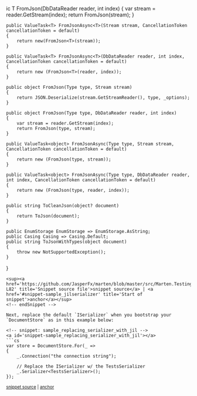                                                                                                                                                                                                                                                                                                                                                                                                                                                                                                                                                                                                                                                                                                                                                                                                                                                                                                                                                                                                                                                                                                                                                                                                                                                                                                                                                                                                                                                                                                                                                                                                                                                                                                                                                                                                                                                                                                                                                                                                                                                                                                                                                                                                                                                                                                                                                                                                                                                                                                                                                                                                                                                                                                                                                                                                                                                                                                                                                                                                                                                                                                                                                                                                                                                                                                                                                                                                                                                                                                                                                                                                                                                                                                                                                                                                                                                                                                                                                                                                                                                                                                                                                                                                                                                                                                                                                                                                                                                                                                                                                                                                                                                                                                                                                                                                                                                                                                                                                                                                                                                                                                                                                                                                                                                                                                                                                                                                                                                                                                                                                                                                                                                                                                                                                                                                                                                                                                                                                                                                                                                                                                                                                                                                                                                                                                                                                                                                                                                                                                                                                                                                                                                                                                                                                                                                                                                                                                                                                                                                                                                                                                                                                                                                                                                                                                                                                                                                                                                                                                                                                                                                                                                                                                                                                                                                                                                                                                                                                                                                                                                                                                                                                                                                                                                                                                                                                                                                                                                                                                                                                                                                                                                                                                                                                                                                                                                                                                                                                                                                                                                                                                                                                                                                                                                                                                                                                                                                                                                                                                                                                                                                                                                                                                                                                                                                                                                                                                                                                                                                                                                                                                                                                                                                                                                                                                                                                                                                                                                                                                                                                                                                                                                                                                                                                                                                                                                                                                                                                                                                                                                                                                                                                                                                                                                                                                                                                                                                                                                                                                                                                                                                                                                                                                                                                                                                                                                                                                                                                                                                                                                                                                                                                                                                                                                                                                                                                                                                                                                                                                                                                                                                                                                                                                                                                                                                                                                                                                                                                                                                                                                                                                                                                                                                                                                                                                                                                                                                                                                                                                                                                                                                                                                                                                                                                                                                                                                                                                                                                                                                                                                                                                                                                                                                                                                                                                                                                                                                                                                                                                                                                                                                                                                                                                                                                                                                                                                                                                                                                                                                                                                                                                                                                                                                                                                                                                                                                                                                                                                                                                                                                                                                                                                                                                                                                                                                                                                                                                                                                                                                                                                                                                                                                                                                                                                                                                                                                                                                                                                                                                                                                                                                                                                                                                                                                                                                                                                                                                                                                                                                                                                                 ic T FromJson<T>(DbDataReader reader, int index)
    {
        var stream = reader.GetStream(index);
        return FromJson<T>(stream);
    }

    public ValueTask<T> FromJsonAsync<T>(Stream stream, CancellationToken cancellationToken = default)
    {
        return new(FromJson<T>(stream));
    }

    public ValueTask<T> FromJsonAsync<T>(DbDataReader reader, int index, CancellationToken cancellationToken = default)
    {
        return new (FromJson<T>(reader, index));
    }

    public object FromJson(Type type, Stream stream)
    {
        return JSON.Deserialize(stream.GetStreamReader(), type, _options);
    }

    public object FromJson(Type type, DbDataReader reader, int index)
    {
        var stream = reader.GetStream(index);
        return FromJson(type, stream);
    }

    public ValueTask<object> FromJsonAsync(Type type, Stream stream, CancellationToken cancellationToken = default)
    {
        return new (FromJson(type, stream));
    }

    public ValueTask<object> FromJsonAsync(Type type, DbDataReader reader, int index, CancellationToken cancellationToken = default)
    {
        return new (FromJson(type, reader, index));
    }

    public string ToCleanJson(object? document)
    {
        return ToJson(document);
    }

    public EnumStorage EnumStorage => EnumStorage.AsString;
    public Casing Casing => Casing.Default;
    public string ToJsonWithTypes(object document)
    {
        throw new NotSupportedException();
    }
}
```
<sup><a href='https://github.com/JasperFx/marten/blob/master/src/Marten.Testing/JilSerializer.cs#L15-L82' title='Snippet source file'>snippet source</a> | <a href='#snippet-sample_jilserializer' title='Start of snippet'>anchor</a></sup>
<!-- endSnippet -->

Next, replace the default `ISerializer` when you bootstrap your `DocumentStore` as in this example below:

<!-- snippet: sample_replacing_serializer_with_jil -->
<a id='snippet-sample_replacing_serializer_with_jil'></a>
```cs
var store = DocumentStore.For(_ =>
{
    _.Connection("the connection string");

    // Replace the ISerializer w/ the TestsSerializer
    _.Serializer<TestsSerializer>();
});
```
<sup><a href='https://github.com/JasperFx/marten/blob/master/src/Marten.Testing/JilSerializer.cs#L93-L101' title='Snippet source file'>snippet source</a> | <a href='#snippet-sample_replacing_serializer_with_jil' title='Start of snippet'>anchor</a></sup>
<!-- endSnippet -->
